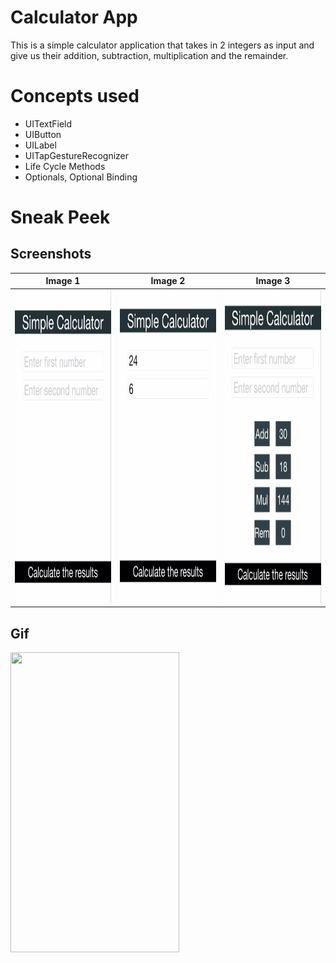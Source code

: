 


# Calculator App

This is a simple calculator application that takes in 2 integers as input and give us their addition, subtraction, multiplication and the remainder.


# Concepts used

- UITextField
- UIButton
- UILabel
- UITapGestureRecognizer
- Life Cycle Methods
- Optionals, Optional Binding

# Sneak Peek
## Screenshots

Image 1                     |  Image 2             |  Image 3
:-------------------------:|:-------------------------:|:-------------------------:
<img src="https://github.com/deepanshushares/Calculator/blob/master/Images/image_1.png" width="250" height="500px"> |  <img src="https://github.com/deepanshushares/Calculator/blob/master/Images/image_2.png" width="250" height="500px"> |  <img src="https://github.com/deepanshushares/Calculator/blob/master/Images/image_3.png" width="250" height="500px">

## Gif


<img src="https://media.giphy.com/media/2a5xtSQtO4720T76qQ/giphy.gif" width="270" height="480" />

